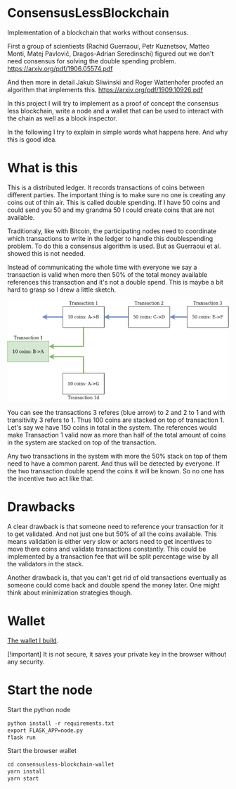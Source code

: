 # ConsensusLessBlockchain

Implementation of a blockchain that works without consensus. 

First a group of scientiests (Rachid Guerraoui, Petr Kuznetsov, Matteo Monti, Matej Pavlovič, Dragos-Adrian Seredinschi) figured out we don't need consensus for solving the double spending problem. https://arxiv.org/pdf/1906.05574.pdf

And then more in detail Jakub Sliwinski and Roger Wattenhofer proofed an algorithm that implements this. https://arxiv.org/pdf/1909.10926.pdf

In this project I will try to implement as a proof of concept the consensus less blockchain, write a node and a wallet that can be used to interact with the chain as well as a block inspector.

In the following I try to explain in simple words what happens here. And why this is good idea.

# What is this

This is a distributed ledger. It records transactions of coins between different parties. The important thing is to make sure no one is creating any coins out of thin air. This is called double spending. If I have 50 coins and could send you 50 and my grandma 50 I could create coins that are not available. 

Traditionaly, like with Bitcoin, the participating nodes need to coordinate which transactions to write in the ledger to handle this doublespending problem. To do this a consensus algorithm is used. But as Guerraoui et al. showed this is not needed. 

Instead of communicating the whole time with everyone we say a transaction is valid when more then 50% of the total money available references this transaction and it's not a double spend. This is maybe a bit hard to grasp so I drew a little sketch.

![consensus less blockchain sketch](docs/chain_example.png)

You can see the transactions 3 referes (blue arrow) to 2 and 2 to 1 and with transitivity 3 refers to 1. Thus 100 coins are stacked on top of transaction 1. Let's say we have 150 coins in total in the system. The references would make Transaction 1 valid now as more than half of the total amount of coins in the system are stacked on top of the transaction. 

Any two transactions in the system with more the 50% stack on top of them need to have a common parent. And thus will be detected by everyone. If the two transaction double spend the coins it will be known. So no one has the incentive two act like that.

# Drawbacks

A clear drawback is that someone need to reference your transaction for it to get validated. And not just one but 50% of all the coins available. This means validation is either very slow or actors need to get incentives to move there coins and validate transactions constantly. This could be implemented by a transaction fee that will be split percentage wise by all the validators in the stack.

Another drawback is, that you can't get rid of old transactions eventually as someone could come back and double spend the money later. One might think about minimization strategies though. 

# Wallet

[The wallet I build](https://paulsbecks.github.io/consensus-less-blockchain-wallet/).

\[!important\] It is not secure, it saves your private key in the browser without any security.

# Start the node

Start the python node

```
python install -r requirements.txt
export FLASK_APP=node.py
flask run
```

Start the browser wallet

```
cd consensusless-blockchain-wallet
yarn install
yarn start
```
